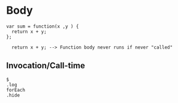 # Body

```
var sum = function(x ,y ) {
  return x + y;
};

  return x + y; --> Function body never runs if never "called"

```


## Invocation/Call-time

```
$
.log
forEach
.hide

```
